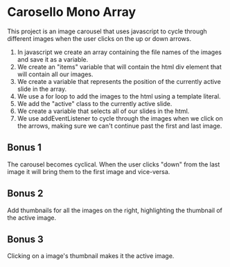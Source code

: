 # Carosello Mono Array

This project is an image carousel that uses javascript to cycle through different images when the user clicks on the up or down arrows.

1. In javascript we create an array containing the file names of the images and save it as a variable.
2. We create an "items" variable that will contain the html div element that will contain all our images.
3. We create a variable that represents the position of the currently active slide in the array.
4. We use a for loop to add the images to the html using a template literal.
5. We add the "active" class to the currently active slide.
6. We create a variable that selects all of our slides in the html.
7. We use addEventListener to cycle through the images when we click on the arrows, making sure we can't continue past the first and last image.

## Bonus 1

The carousel becomes cyclical. When the user clicks "down" from the last image it will bring them to the first image and vice-versa.

## Bonus 2

Add thumbnails for all the images on the right, highlighting the thumbnail of the active image.

## Bonus 3

Clicking on a image's thumbnail makes it the active image.